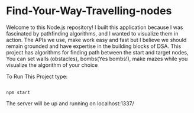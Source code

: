 # Find-Your-Way-Travelling-nodes
Welcome to this Node.js repository! I built this application because I was fascinated by pathfinding algorithms, and I wanted to visualize them in action. 
The APIs we use, make work easy and fast but I believe we should remain grounded and have expertise in the building blocks of DSA. 
This project has algorithms for finding path between the start and target nodes, You can set walls (obstacles), bombs(Yes bombs!), make mazes while you visualize the algorithm of your choice

To Run This Project type:

```npm i

npm start
```

The server will be up and running on localhost:1337/

